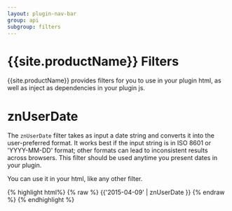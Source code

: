 ```yaml
---
layout: plugin-nav-bar
group: api
subgroup: filters
---
```


# {{site.productName}} Filters

{{site.productName}} provides filters for you to use in your plugin html, as well as inject as dependencies in your plugin js.

# znUserDate

The `znUserDate` filter takes as input a date string and converts it into the user-preferred format. It works best if the input string is in ISO 8601 or 'YYYY-MM-DD' format; other formats can lead to inconsistent results across browsers. This filter should be used anytime you present dates in your plugin.

You can use it in your html, like any other filter.

{% highlight html%}
{% raw %}
<span>{{'2015-04-09' | znUserDate }}</span>
{% endraw %}
{% endhighlight %}
